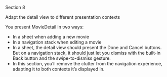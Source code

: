 Section 8

Adapt the detail view to different presentation contexts

You present MovieDetail in two ways:
* In a sheet when adding a new movie
* In a navigation stack when editing a movie
* In a sheet, the detail view should present the Done and Cancel buttons. But on a navigation stack, it should just let you dismiss with the built-in Back button and the swipe-to-dismiss gesture.
* In this section, you’ll remove the clutter from the navigation experience, adapting it to both contexts it’s displayed in.
